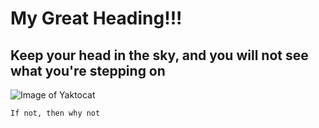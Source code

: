 # My Great Heading!!!
## Keep your head in the sky, and you will not see what you're stepping on

![Image of Yaktocat](https://octodex.github.com/images/yaktocat.png)

```
If not, then why not
```
